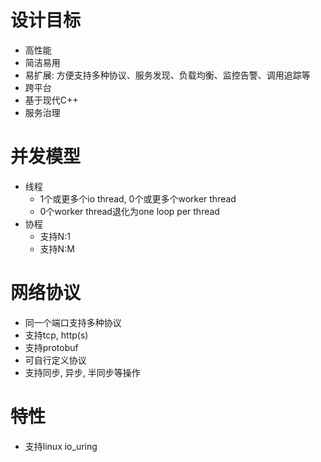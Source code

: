 
# 设计目标
- 高性能
- 简洁易用
- 易扩展: 方便支持多种协议、服务发现、负载均衡、监控告警、调用追踪等
- 跨平台
- 基于现代C++
- 服务治理

# 并发模型
- 线程
    - 1个或更多个io thread, 0个或更多个worker thread
    - 0个worker thread退化为one loop per thread
- 协程
    - 支持N:1
    - 支持N:M

# 网络协议
- 同一个端口支持多种协议
- 支持tcp, http(s)
- 支持protobuf
- 可自行定义协议
- 支持同步, 异步, 半同步等操作

# 特性
- 支持linux io_uring
